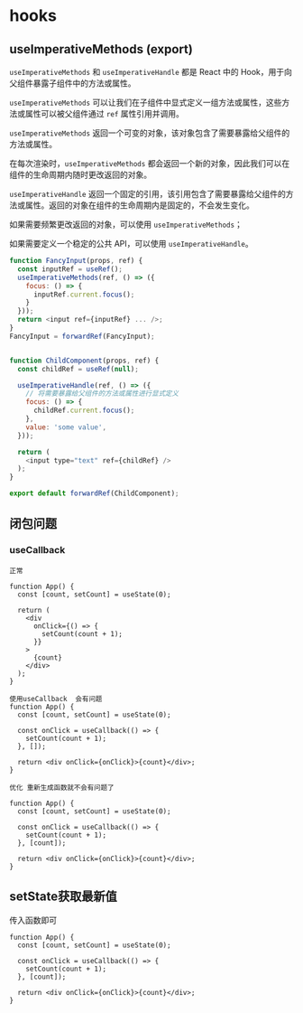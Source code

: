 # hooks

## useImperativeMethods (export)

`useImperativeMethods` 和 `useImperativeHandle` 都是 React 中的 Hook，用于向父组件暴露子组件中的方法或属性。

`useImperativeMethods` 可以让我们在子组件中显式定义一组方法或属性，这些方法或属性可以被父组件通过 `ref` 属性引用并调用。

`useImperativeMethods` 返回一个可变的对象，该对象包含了需要暴露给父组件的方法或属性。

在每次渲染时，`useImperativeMethods` 都会返回一个新的对象，因此我们可以在组件的生命周期内随时更改返回的对象。

`useImperativeHandle` 返回一个固定的引用，该引用包含了需要暴露给父组件的方法或属性。返回的对象在组件的生命周期内是固定的，不会发生变化。

如果需要频繁更改返回的对象，可以使用 `useImperativeMethods`；

如果需要定义一个稳定的公共 API，可以使用 `useImperativeHandle`。

```javascript
function FancyInput(props, ref) {
  const inputRef = useRef();
  useImperativeMethods(ref, () => ({
    focus: () => {
      inputRef.current.focus();
    }
  }));
  return <input ref={inputRef} ... />;
}
FancyInput = forwardRef(FancyInput);


function ChildComponent(props, ref) {
  const childRef = useRef(null);

  useImperativeHandle(ref, () => ({
    // 将需要暴露给父组件的方法或属性进行显式定义
    focus: () => {
      childRef.current.focus();
    },
    value: 'some value',
  }));

  return (
    <input type="text" ref={childRef} />
  );
}

export default forwardRef(ChildComponent);
```

## 闭包问题

### useCallback

```
正常

function App() {
  const [count, setCount] = useState(0);

  return (
    <div
      onClick={() => {
        setCount(count + 1);
      }}
    >
      {count}
    </div>
  );
}

使用useCallback  会有问题
function App() {
  const [count, setCount] = useState(0);

  const onClick = useCallback(() => {
    setCount(count + 1);
  }, []);

  return <div onClick={onClick}>{count}</div>;
}

优化 重新生成函数就不会有问题了

function App() {
  const [count, setCount] = useState(0);

  const onClick = useCallback(() => {
    setCount(count + 1);
  }, [count]);

  return <div onClick={onClick}>{count}</div>;
}

```

## setState获取最新值

传入函数即可

```
function App() {
  const [count, setCount] = useState(0);

  const onClick = useCallback(() => {
    setCount(count + 1);
  }, [count]);

  return <div onClick={onClick}>{count}</div>;
}

```
